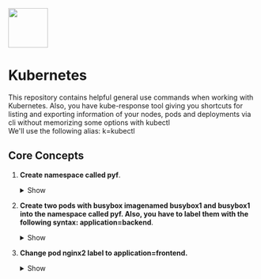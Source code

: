 <img src="https://user-images.githubusercontent.com/8485060/146396141-6682bb2b-8712-465e-a0a1-241c99d88486.png" width=80 height="80"/>
<h1>Kubernetes</h1>
This repository contains helpful general use commands when working with Kubernetes. Also, you have kube-response tool giving you shortcuts for listing and exporting information of your nodes, pods and deployments via cli without memorizing some options with kubectl<br>
We'll use the following alias: k=kubectl
<h2>Core Concepts </h2>

1. <b>Create namespace called pyf</b>.
      <details><summary>Show</summary>

      ```
      k create ns pyf
      ```
      </details>
2. <b>Create two pods with busybox imagenamed busybox1 and busybox1 into the namespace called pyf. Also, you have to label them with the following syntax: application=backend</b>.
      <details><summary>Show</summary>

      ```
      k run nginx1 --image=nginx --namespace=pyf --labels=application=backend
      k run nginx2 --image=nginx --namespace=pyf --labels=application=backend
      k get pod -n pyf
      ```
      </details>
3. <b>Change pod nginx2 label to application=frontend.</b>
      <details><summary>Show</summary>

      ```
      k label pod nginx2 application=frontend --overwrite -n pyf
      k describe pod -n pyf nginx2 | grep -i label
      ```
      </details>



